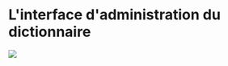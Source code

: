 # L'interface d'administration du dictionnaire

![](https://github.com/crealscience/webSite/blob/master/design/admin.png?raw=true)
